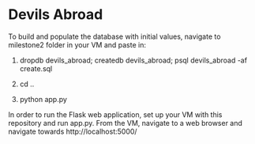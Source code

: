 # Devils Abroad
To build and populate the database with initial values, navigate to milestone2 folder in your VM and paste in:

1) dropdb devils_abroad; createdb devils_abroad; psql devils_abroad -af create.sql

2) cd ..

3) python app.py

In order to run the Flask web application, set up your VM with this repository and run app.py. From the VM, navigate to a web browser and navigate towards http://localhost:5000/
